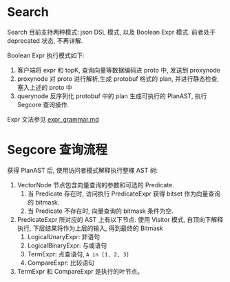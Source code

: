 # Search
Search 目前支持两种模式: json DSL 模式, 以及 Boolean Expr 模式. 前者处于 deprecated 状态, 不再详解.

Boolean Expr 执行模式如下: 
1. 客户端将 expr 和 topK, 查询向量等数据编码进 proto 中, 发送到 proxynode
2. proxynode 对 proto 进行解析,生成 protobuf 格式的 plan, 并进行静态检查, 塞入上述的 proto 中
3. querynode 反序列化 protobuf 中的 plan 生成可执行的 PlanAST, 执行 Segcore 查询操作.

Expr 文法参见 [expr_grammar.md](expr_grammar.md)

# Segcore 查询流程
获得 PlanAST 后, 使用访问者模式解释执行整棵 AST 树:
1. VectorNode 节点包含向量查询的参数和可选的 Predicate.
   1. 当 Predicate 存在时, 访问执行 PredicateExpr 获得 bitset 作为向量查询的 bitmask. 
   2. 当 Predicate 不存在时, 向量查询的 bitmask 条件为空.
2. PredicateExpr 所对应的 AST 上有以下节点. 使用 Visitor 模式, 自顶向下解释执行, 下层结果将作为上层的输入, 得到最终的 Bitmask
   1. LogicalUnaryExpr: 非语句
   2. LogicalBinaryExpr: 与或语句
   3. TermExpr: 点查语句, `A in [1, 2, 3]`
   4. CompareExpr: 比较语句
3. TermExpr 和 CompareExpr 是执行的叶节点。

